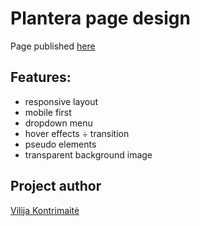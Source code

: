 # Plantera page design

Page published [here](https://vikontrimaite.github.io/plantera-design/)

## Features:
* responsive layout
* mobile first 
* dropdown menu
* hover effects ÷ transition
* pseudo elements
* transparent background image

## Project author
[Vilija Kontrimaitė](https://github.com/vikontrimaite)